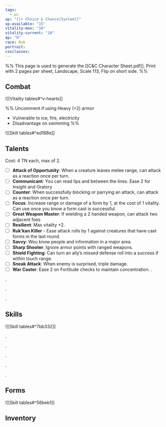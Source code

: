 ```yaml
---
tags:
  - pc
up: "[[+ Choice & Chance|System]]"
xp-available: "15"
vitality-max: "10"
vitality-current: "10"
ap: "0"
race: Ruk
portrait: 
cssclasses: 
---
```

%% This page is used to generate the [[C&C Character Sheet.pdf]]. Print with 2 pages per sheet, Landscape, Scale 113, Flip on short side. %% 

## Combat

![[Vitality tables#^v-hearts]]

%%
Uncomment if using Heavy (+2) armor 
- Vulnerable to ice, fire, electricity
- Disadvantage on swimming
%%

![[Skill tables#^ed168e]] 

## Talents

Cost: 4 TN each, max of 2. 

- [ ] **Attack of Opportunity**: When a creature leaves melee range, can attack as a reaction once per turn.
- [ ] **Communicant**: You can read lips and between the lines. Ease 2 for Insight and Oratory
- [ ] **Counter**: When successfully blocking or parrying an attack, can attack as a reaction once per turn.
- [ ] **Focus**: Increase range or damage of a form by 1, at the cost of 1 vitality. Can use once you know a form cast is successful.
- [ ] **Great Weapon Master**: If wielding a 2 handed weapon, can attack two adjacent foes
- [ ] **Resilient**: Max vitality +2.
- [ ] **Ruk’kan Killer** - Ease attack rolls by 1 against creatures that have cast forms in the last round.
- [ ] **Savvy**: Wou know people and information in a major area.
- [ ] **Sharp Shooter**: Ignore armor points with ranged weapons. 
- [ ] **Shield Fighting**: Can turn an ally’s missed defense roll into a success if within touch range.
- [ ] **Sneak Attack**: When enemy is surprised, triple damage.
- [ ] **War Caster**: Ease 2 on Fortitude checks to maintain concentration. 
.

.

.

.

## Skills

![[Skill tables#^7bb332]]

.

.

.

.

.

## Forms

![[Skill tables#^56beb1]] 

## Inventory

